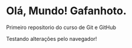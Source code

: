 # Olá, Mundo! Gafanhoto.
 Primeiro repositorio do curso de Git e GitHub

Testando alterações pelo navegador!
